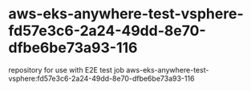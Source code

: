 # aws-eks-anywhere-test-vsphere-fd57e3c6-2a24-49dd-8e70-dfbe6be73a93-116
repository for use with E2E test job aws-eks-anywhere-test-vsphere:fd57e3c6-2a24-49dd-8e70-dfbe6be73a93-116
